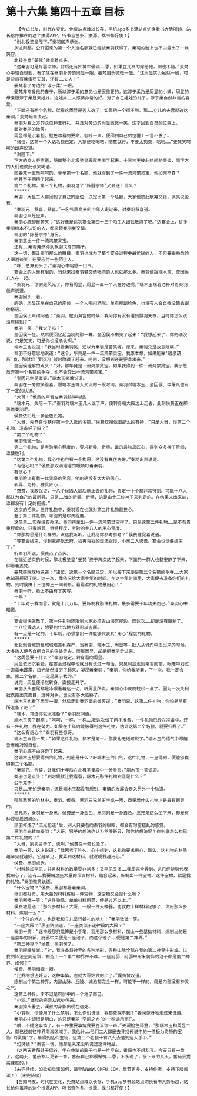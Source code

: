 # 第十六集 第四十五章 目标
        【告知书友，时代在变化，免费站点难以长存，手机app多书源站点切换看书大势所趋，站长给你推荐的这个换源APP，听书音色多、换源、找书都好使！】
       “谢北极圣皇陛下。”秦羽朗声恭谢。
       从这刻起，公开招亲的第一个入选名额就已经被秦羽获得了，秦羽的脸上也不由露出了一丝笑容。
       北极圣皇‘姜梵’微笑着点头。
       “这秦羽可是炼器宗师，背后还有匠神车侯辕……恩，如果立儿真的嫁给他，倒也不错。”姜梵心中暗自想到，看了站在秦羽身旁的周显一眼，姜梵眉头微微一皱，“这周显实力虽然一般，可是背后有着雷罚天尊，还有……夫人！”
       姜梵看了旁边的‘淳于柔’一眼。
       姜梵非常爱他的妻子，所以淳于柔的意见也是很重要的。这淳于柔乃是周显的小姨，周显的母亲跟淳于柔是亲姐妹。这姐妹二人感情非常的好。对于自己姐姐的儿子，淳于柔自然非常的喜爱。
       “下面还有两个名额，就看这周显是否入选了，如果他一个得不到。那……立儿的夫君就选这秦羽。”姜梵暗自决定。
       秦羽对着上方的众位神王行礼，并且对旁边的周显微微一笑，这才回到自己的位置上。
       面对秦羽的微笑。
       周显却是沉着脸，脸色难看的要命，低哼一声，便回到自己的位置上一言不发了。
       “诸位，这第一个入选名额已定，大家便吃喝吧，随意就行，不要太拘束，哈哈……”姜梵笑呵呵的朗声说道。
       “谢陛下。”
       下方的众人齐声道，随即整个北极圣皇殿就热闹了起来。十三神王彼此热闹的交谈，而下方的人们也彼此谈笑喝酒。
       而姜梵一直乐呵呵的，单单第一个名额，他就得到了一件一流鸿蒙灵宝，他如何不喜？
       他甚至于期待了起来。
       第二个礼物，第三个礼物，秦羽这个‘炼器宗师’又会送上什么？
       ******
       秦羽、周显二人都回到了自己的座位，决定出第一个名额，大家便彼此觥筹交错，谈笑议论着。
       “秦羽兄，恭喜，恭喜。”一名气质高贵的中年人走过来，对秦羽恭喜道。
       秦羽也只是应声。
       秦羽心底却是苦笑：“这好像是这次宴会第四十三个陌生人跟我敬酒了吧。”这宴会上，许多秦羽根本不认识的人，都来跟秦羽套交情。
       秦羽的‘炼器宗师’身份。
       秦羽拿出一件一流鸿蒙灵宝。
       还有……秦羽竟然得到飘羽天尊的赐予。
       这一切，都让秦羽那么的瞩目，秦羽也成为了整个宴会过程中最忙碌的人，不但要跟熟悉的人喝酒谈笑，还要应付一些陌生人。
       “呼，总算到头了。”秦羽心中暗舒一口气。
       宴会上的人是有限的，当然来找秦羽攀交情喝酒的人也就那么多。秦羽便跟端木玉、奎因侯几人在一起。
       “秦羽兄，你倒是风光了，你看周显，周显一直一个人在旁边呢。”端木玉端着酒杯对着秦羽低声说道。
       秦羽回头一看。
       的确，周显正坐在自己的座位，一个人喝闷酒呢。单看那副脸色，也没有人会自找没趣去跟他搭话。
       奎因侯出声询问道：“秦羽，在山海宫的时候，我问你有没有碰到飘羽天尊，当时你怎么说没有碰到？”
       秦羽一笑：“我说了吗？”
       奎因侯一怔，然后便回忆起当初的那一幕。奎因侯不由笑了起来：“我想起来了，你的确没说，只是笑笑，可是你也没承认啊。”
       端木玉也说道：“我当时看秦羽笑，还以为秦羽是苦笑呢。原来，秦羽兄是故意隐瞒。”
       秦羽不好意思地说道：“这个，毕竟是一件一流鸿蒙灵宝。我原本想，如果能靠‘碧泉葫芦’赢，那就将‘罗羽刀’暂时隐藏了起来。呵呵，没想到还是要拿出来。”
       奎因侯理解的点头：“对，那毕竟是一流鸿蒙灵宝。如果我得到一件一流鸿蒙灵宝。我宁愿放弃第一个名额的争夺，也不会交出一流鸿蒙灵宝。”
       “奎因兄倒是直爽。”端木玉笑着说道。
       秦羽在一旁微笑看着，跟端木玉等人交流的一段时间，秦羽对端木玉、奎因侯、申屠凡也有了一定的认识。
       “大哥！”侯费的声音在秦羽脑海响起。
       “端木兄，失陪一下。”秦羽对端木玉几人说了声，便转身朝大殿边上走去，此刻侯费正在那等着秦羽呢。
       侯费依旧是一袭金色长袍。
       “大哥，先恭喜你获得第一个入选的名额。”侯费双眼依旧那么的有神，“只是大哥，你第二个礼物，准备好了吗？”
       “第二个礼物？”
       秦羽微微一顿。
       第二个礼物，是考验用心程度的，要求新异、奇特。谁的最独具匠心，得到众多神王赞同，谁便胜利。
       “这第二个礼物，我心中也只有一个构思，还没有真正去做。”秦羽出声说道。
       “有信心吗？”侯费那双滴溜溜的眼睛盯着秦羽。
       有信心？
       秦羽脸上有着一丝无奈的笑容，他的确没有太大的信心。
       新异、奇特、独具匠心……
       “费费，我敢保证，十八个候选人最后献上去的礼物，肯定一个个都非常特别。可能十八人都认为自己的最新异。只是……谁的新异、奇特，这是由十三位神王来判定的。在结果未出来前，谁都没有十足的把握。”
       这次的招亲。三件礼物中，秦羽现在也就对第二件礼物最担心。
       至于第三件礼物，考验的是珍贵程度。
       这简单……实在没有办法，秦羽再拿出一件一流鸿蒙灵宝得了。只是这第二件礼物……是不看贵重程度的，只看新异、奇特程度，考验的十八人的用心程度。
       “你那构思是什么样的，说给我听听，让我给你参考参考？”侯费催促着说道。
       “等宴会结束，你到我那飘云府，我再将我的想法跟你、小黑二人说说。宴会也快要结束了。”
       听秦羽所说，侯费点了点头。
       在临近结束的时候，那北极圣皇‘姜梵’终于再次站了起来，下面的一群人也都安静了下来，仰看着姜梵。
       姜梵笑眯眯地说道：“诸位，这第一个名额已定，所以接下来便是第二个名额的争夺……大家也知道规矩了吧。这一次，我依旧给大家十年的时间。在这十年时间里，大家便去准备你们的礼物，到时候由十三位神王一同判断，看看谁的礼物最用心！”
       秦羽一听，脸上不由有了笑容。
       十年？
       “十年对于我而言，就是十几万年，要炼制我那件礼物，最多需要千年功夫而已。”秦羽心中暗道。
       ……
       宴会很快就散了，第一件礼物还限制大家必须去山海宫那边。而这次……却是没有限制了。
       十八位候选人，想要到什么地方就可以去哪。
       有一点是一定的，十年后，必须拿出一件能够代表其‘用心’程度的礼物。
       ******
       北极飘雪城的皇城城墙古朴森严，当秦羽、端木玉、周显等一批人从城门中走出来的时候，大多数人便各自朝自己的住处走去。而那周显，却是朝秦羽走过来。
       “这周显要干什么？”秦羽站定，转身看向周显。
       周显依旧沉着脸，在宴会过程中他就没有说过一句话，只见周显走到秦羽面前，眼瞳中划过一道雷电霹雳，目光陡然凌厉了起来，凝视着秦羽：“秦羽，你给我听着，下一次，我一定会赢，第二个名额，一定是属于我的。”
       说完，周显便冷然转身，直接走开了。
       秦羽从头至尾都是冷眼看着这一切，听周显所说，秦羽心中反而轻松一点了。因为一次失利就表露出真面目，这种对手，也没有多大威胁了。
       端木玉也看了周显一眼，然后走到秦羽面前微笑道：“秦羽兄，这第二件礼物，你怕是早有所准备了吧？”
       “端木，难道你就没准备？”秦羽反问道。
       端木玉笑了起来：“呵呵，一样，一样……我这次做了两手准备，一件礼物已经在准备中。还有一件礼物，我在努力。如果在十年内能够得到这件礼物，估计这第二个名额，就要归我了。”
       “这么有信心？”秦羽有些惊讶。
       端木玉自信一笑：“如果这件礼物，都不是第一。那我也无话可说了。”端木玉的语气中却蕴含着绝对的自信。
       秦羽心底不由好奇了起来。
       这端木玉想要得到的礼物，到底是什么？听端木玉的口气，这件礼物，一旦得到，便能够赢得第二个名额。
       “秦羽兄，告辞，让我们十年后在北极圣皇殿中一分胜负。”端木玉一笑说道。
       秦羽也是点头：“到时候就让我看看，端木兄那件礼物到底是什么？”
       公平竞争！
       只是……无论是秦羽，还是端木玉都没有想到，事情的发展会走入另外一个轨道。
       ******
       郁郁葱葱的竹林中，秦羽、侯费、黑羽三兄弟正坐成一圈，商量着什么礼物才是最有新异的。
       三兄弟，秦羽是一身黑，侯费是一身金色，黑羽则是一身白色。三兄弟这么坐下来，却是有种视觉震撼感的。
       黑羽修炼了‘流光枪道’后，别人只要看向秦羽的眼眸，都会有时空错乱的感觉。
       黑羽目光转向秦羽：“大哥，猴子的想法你认为不够新异，那你的想法呢？你到底怎么构思第二件礼物的？”
       “大哥，别卖关子了，说啊。”侯费在一旁也急了。
       秦羽一笑，这才说道：“我思考了许久，心中想到，这礼物要求用心，那么，这礼物的材质越罕见就越好。它越罕见，我弄到这材料，就说明我越用心。”
       侯费、黑羽点头。
       “材料越加罕见，并且材料的数量要非常多！又罕见又多……我却完全弄到。这已经能够代表我用心了。还有……我要用这些大量的珍贵材料，结合起来，炼制出一样宝物。这件宝物，就是我的礼物。”秦羽微笑说道。
       “什么宝物？”侯费、黑羽都看着秦羽。
       他们都好奇，用大量的材料炼制一件宝物，这宝物又会是什么呢？
       秦羽咧嘴一笑：“这件物品，单单材料所需，便是过万以上。”
       侯费皱眉道：“那么多材料？大哥，一般一件天神器，也就数十样材料足够了，你用那么多材料，炼制什么？”
       “一个住的地方，也是我和立儿举行婚礼的地方！”秦羽微微一笑。
       “一座大殿？”黑羽猜测道，“一座类似于迷神殿的大殿？”
       秦羽一笑：“迷神殿那只能算是小手笔，我用那么多材料，加上一些基础材料，炼制出的是一座豪华的府邸，府邸中央便是一座池子，而这个池子……便是第二神界。”
       “第二神界？”侯费、黑羽愣了。
       秦羽眼睛放光：“对，我准备将神界的各种地形，各种山脉全部在我的第二神界中形成。以我的阵法空间造诣，制造出一个第二神界并不难。一座府邸，府邸中用来装饰的池子都是第二神界，如何？”
       侯费、黑羽相视一眼。
       “比我的想法好点，这种事情，也就大哥你做的出了。”侯费赞叹道。
       炼制出个第二神界，内部山脉、丘陵、城池都完全一样。可能不一样的，就是内部没有神灵之气。
       这第二神界，才不过是府邸中的一个池子而已。
       “小羽。”澜叔的声音从远处传来。
       秦羽掉头看去，澜叔的身影出现在远处。
       “小羽啊，你使用了什么禁制，怎么你们说话，我都查探不到？”姜澜惊讶地走过来说道。
       秦羽心中却很是明白，这只是秦羽‘空间之力’的一种运用而已。
       “哦，不提这事情了，有一件重要事情我要告诉你一声。”姜澜脸色郑重，“那端木玉和周显二人，都已经前往神界南海区域了。我估计……他们二人都是去寻找传说中的一件极为奇特的宝物‘幻灵镜’了。谁得到这件宝物，这第二个名额十有八九会落到这人手中。”
       “幻灵镜？”秦羽一愣，他却是从来没听说过这件物品。
       （这两天番茄处于低谷，坐在电脑前脑子也是一片空白，番茄也不想乱写。今天只有一章了，这两天，番茄都只更新一章，番茄自己都很惭愧……恩，不多说了，接下来的几天，番茄会提高速度的。）
       (未完待续，如欲知后事如何，请登陆WWW.CMFU.COM，章节更多，支持作者，支持正版阅读！)（未完待续）
       【告知书友，时代在变化，免费站点难以长存，手机app多书源站点切换看书大势所趋，站长给你推荐的这个换源APP，听书音色多、换源、找书都好使！】